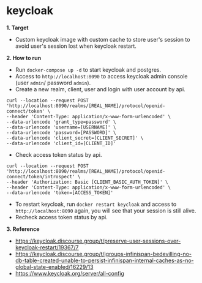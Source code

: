 # keycloak
**1. Target**
- Custom keycloak image with custom cache to store user's session to avoid user's session lost when keycloak restart.

**2. How to run**
- Run `docker-compose up -d` to start keycloak and postgres.
- Access to `http://localhost:8090` to access keycloak admin console (user `admin`/ password `admin`).
- Create a new realm, client, user and login with user account by api.
```angular2html
curl --location --request POST 
'http://localhost:8090/realms/[REAL_NAME]/protocol/openid-connect/token' \
--header 'Content-Type: application/x-www-form-urlencoded' \
--data-urlencode 'grant_type=password' \
--data-urlencode 'username=[USERNAME]' \
--data-urlencode 'password=[PASSWORD]' \
--data-urlencode 'client_secret=[CLIENT_SECRET]' \
--data-urlencode 'client_id=[CLIENT_ID]'
```
- Check access token status by api.
```angular2html
curl --location --request POST 
'http://localhost:8090/realms/[REAL_NAME]/protocol/openid-connect/token/introspect' \
--header 'Authorization: Basic [CLIENT_BASIC_AUTH_TOKEN]' \
--header 'Content-Type: application/x-www-form-urlencoded' \
--data-urlencode 'token=[ACCESS_TOKEN]'
```
- To restart keycloak, run `docker restart keycloak` and access to `http://localhost:8090` again, you will see that your session is still alive.
- Recheck access token status by api.

**3. Reference**
- https://keycloak.discourse.group/t/preserve-user-sessions-over-keycloak-restart/19367/7
- https://keycloak.discourse.group/t/jgroups-infinispan-bedevilling-no-db-table-created-unable-to-persist-infinispan-internal-caches-as-no-global-state-enabled/16229/13
- https://www.keycloak.org/server/all-config
